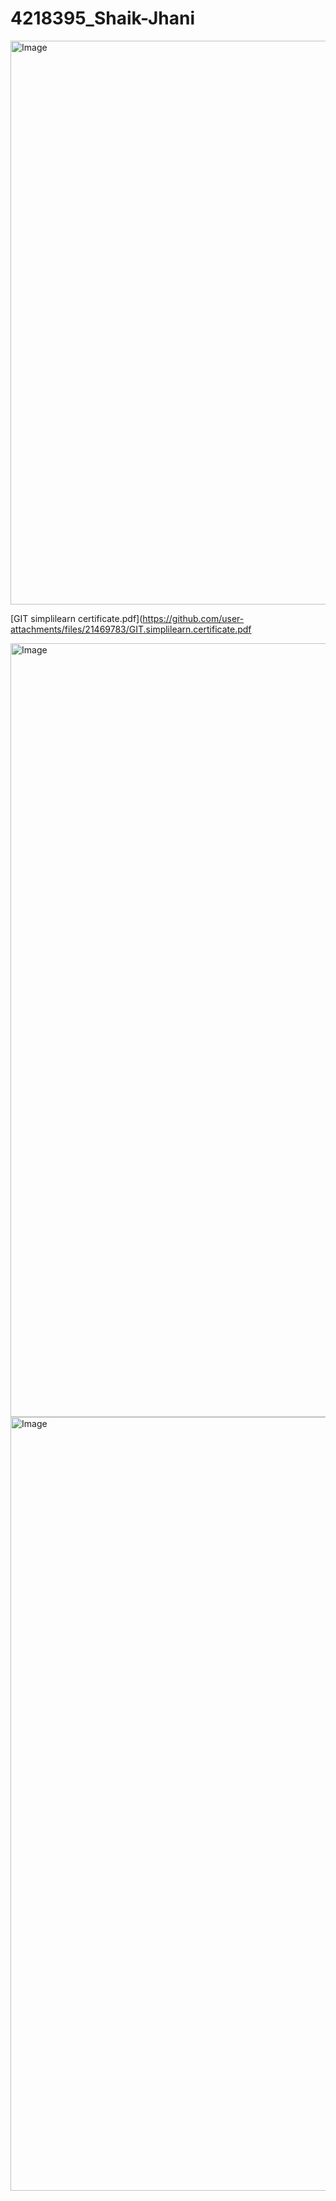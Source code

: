# 4218395\_Shaik-Jhani

<img width="1913" height="902" alt="Image" src="https://github.com/user-attachments/assets/1274f30b-c6a0-4fd3-99c8-af78203c2583" />

[GIT simplilearn certificate.pdf](https://github.com/user-attachments/files/21469783/GIT.simplilearn.certificate.pdf



<img width="1754" height="1238" alt="Image" src="https://github.com/user-attaachments/assets/bb6ad20e-fd62-4192-90a8-74a06afe0ad6" />


<img width="1754" height="1238" alt="Image" src="https://github.com/user-attachments/assets/c06d6319-146e-4d53-80b3-6ceaaad7900f" />
